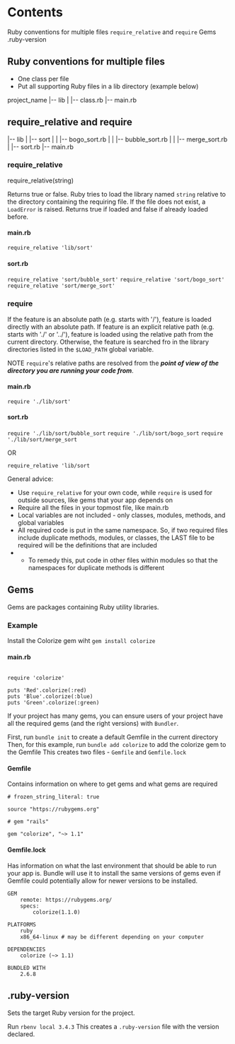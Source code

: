 # Contents
Ruby conventions for multiple files
``` require_relative ``` and ``` require ```
Gems
.ruby-version


## Ruby conventions for multiple files
- One class per file
- Put all supporting Ruby files in a lib directory (example below)

project_name
|-- lib
|   |-- class.rb
|-- main.rb


## require_relative and require

|-- lib
|   |-- sort
|   |   |-- bogo_sort.rb
|   |   |-- bubble_sort.rb
|   |   |-- merge_sort.rb
|   |-- sort.rb
|-- main.rb

### require_relative
require_relative(string)

Returns true or false. Ruby tries to load the library named ``` string ``` relative to the directory containing the requiring file.
If the file does not exist, a ``` LoadError ``` is raised. Returns true if loaded and false if already loaded before.

#### main.rb
``` require_relative 'lib/sort' ```

#### sort.rb
``` require_relative 'sort/bubble_sort' ```
``` require_relative 'sort/bogo_sort' ```
``` require_relative 'sort/merge_sort' ```



### require
If the feature is an absolute path (e.g. starts with '/'), feature is loaded directly with an absolute path. If feature is an explicit relative path (e.g. starts with './' or '../'), feature is loaded using the relative path from the current directory. Otherwise, the feature is searched fro in the library directories listed in the ```$LOAD_PATH``` global variable.

NOTE
``` require ```'s relative paths are resolved from the ***point of view of the directory you are running your code from***.

#### main.rb
``` require './lib/sort' ```

#### sort.rb
``` require './lib/sort/bubble_sort ```
``` require './lib/sort/bogo_sort ```
``` require './lib/sort/merge_sort ```

OR

``` require_relative 'lib/sort ```

General advice:
- Use ``` require_relative ``` for your own code, while ``` require ``` is used for outside sources, like gems that your app depends on
- Require all the files in your topmost file, like main.rb
- Local variables are not included - only classes, modules, methods, and global variables
- All required code is put in the same namespace. So, if two required files include duplicate methods, modules, or classes, the LAST file to be required will be the definitions that are included
- - To remedy this, put code in other files within modules so that the namespaces for duplicate methods is different




## Gems

Gems are packages containing Ruby utility libraries.


### Example

Install the Colorize gem wiht ``` gem install colorize ```

#### main.rb

```

require 'colorize'

puts 'Red'.colorize(:red)
puts 'Blue'.colorize(:blue)
puts 'Green'.colorize(:green)

```


If your project has many gems, you can ensure users of your project have all the required gems (and the right versions) with ``` Bundler ```.

First, run ``` bundle init ``` to create a default Gemfile in the current directory
Then, for this example, run ``` bundle add colorize ``` to add the colorize gem to the Gemfile
This creates two files - ``` Gemfile ``` and ``` Gemfile.lock ```

#### Gemfile
Contains information on where to get gems and what gems are required

```
# frozen_string_literal: true

source "https://rubygems.org"

# gem "rails"

gem "colorize", "~> 1.1"

```

#### Gemfile.lock
Has information on what the last environment that should be able to run your app is. Bundle will use it to install the same versions of gems even if Gemfile could potentially allow for newer versions to be installed.

```
GEM
    remote: https://rubygems.org/
    specs:
        colorize(1.1.0)

PLATFORMS
    ruby
    x86_64-linux # may be different depending on your computer

DEPENDENCIES
    colorize (~> 1.1)

BUNDLED WITH
    2.6.8
```



## .ruby-version
Sets the target Ruby version for the project.

Run ``` rbenv local 3.4.3 ```
This creates a ``` .ruby-version ``` file with the version declared.